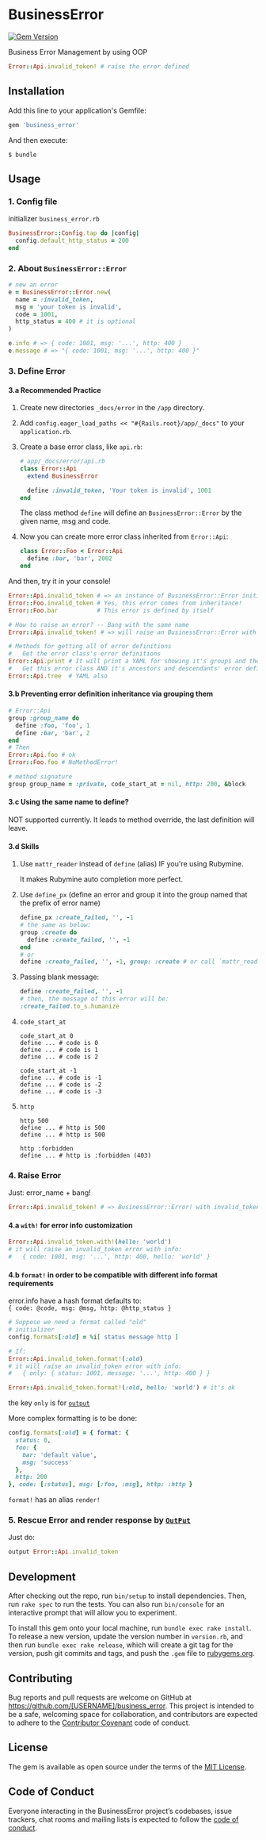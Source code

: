 # BusinessError

[![Gem Version](https://badge.fury.io/rb/business_error.svg)](https://badge.fury.io/rb/business_error)

Business Error Management by using OOP

```ruby
Error::Api.invalid_token! # raise the error defined
```

## Installation

Add this line to your application's Gemfile:

```ruby
gem 'business_error'
```

And then execute:

    $ bundle

## Usage

### 1. Config file

initializer `business_error.rb`

```ruby
BusinessError::Config.tap do |config|
  config.default_http_status = 200
end
```

### 2. About `BusinessError::Error`

```ruby
# new an error
e = BusinessError::Error.new(
  name = :invalid_token,
  msg = 'your token is invalid',
  code = 1001,
  http_status = 400 # it is optional
)

e.info # => { code: 1001, msg: '...', http: 400 }
e.message # => "{ code: 1001, msg: '...', http: 400 }"
```

### 3. Define Error

#### 3.a Recommended Practice

1. Create new directories `_docs/error` in the `/app` directory.

2. Add `config.eager_load_paths << "#{Rails.root}/app/_docs"` to your `application.rb`.

3. Create a base error class, like `api.rb`:
    ```ruby
    # app/_docs/error/api.rb
    class Error::Api
      extend BusinessError
   
      define :invalid_token, 'Your token is invalid', 1001
    end
    ```
    The class method `define` will define an `BusinessError::Error` by the given
    name, msg and code.
    
4. Now you can create more error class inherited from `Error::Api`:
    ```ruby
    class Error::Foo < Error::Api
      define :bar, 'bar', 2002
    end
    ```
    
And then, try it in your console!

```ruby
Error::Api.invalid_token # => an instance of BusinessError::Error initialized by the given params
Error::Foo.invalid_token # Yes, this error comes from inheritance!
Error::Foo.bar           # This error is defined by itself

# How to raise an error? -- Bang with the same name
Error::Api.invalid_token! # => will raise an BusinessError::Error with defined message

# Methods for getting all of error definitions
#   Get the error class's error definitions
Error::Api.print # It will print a YAML for showing it's groups and their error definitions
#   Get this error class AND it's ancestors and descendants' error definition
Error::Api.tree  # YAML also
```

#### 3.b Preventing error definition inheritance via grouping them

```ruby
# Error::Api
group :group_name do 
  define :foo, 'foo', 1
  define :bar, 'bar', 2
end
# Then
Error::Api.foo # ok
Error::Foo.foo # NoMethodError!

# method signature
group group_name = :private, code_start_at = nil, http: 200, &block
```

#### 3.c Using the same name to define?

NOT supported currently. It leads to method override,
the last definition will leave.

#### 3.d Skills

1. Use `mattr_reader` instead of `define` (alias) IF you're using Rubymine.

    It makes Rubymine auto completion more perfect.
    
2. Use `define_px` (define an error and group it into the group named that the prefix of error name)

    ```ruby
    define_px :create_failed, '', -1
    # the same as below:
    group :create do
      define :create_failed, '', -1
    end
    # or
    define :create_failed, '', -1, group: :create # or call `mattr_reader`
    ```
    
3. Passing blank message:

    ```ruby
    define :create_failed, '', -1
    # then, the message of this error will be:
    :create_failed.to_s.humanize
    ```
    
4. `code_start_at`

    ```
    code_start_at 0
    define ... # code is 0
    define ... # code is 1
    define ... # code is 2
 
    code_start_at -1
    define ... # code is -1
    define ... # code is -2
    define ... # code is -3
    ```
    
5. `http`
    
    ```
    http 500
    define ... # http is 500
    define ... # http is 500
    
    http :forbidden
    define ... # http is :forbidden (403)
    ```

### 4. Raise Error

Just: error_name + bang!

```ruby
Error::Api.invalid_token! # => BusinessError::Error! with invalid_token's message
```

#### 4.a `with!` for error info customization

```ruby
Error::Api.invalid_token.with!(hello: 'world')
# it will raise an invalid_token error with info:
#   { code: 1001, msg: '...', http: 400, hello: 'world' }
```

#### 4.b `format!` in order to be compatible with different info format requirements

error.info have a hash format defaults to:  
`{ code: @code, msg: @msg, http: @http_status }`

```ruby
# Suppose we need a format called "old"
# initializer
config.formats[:old] = %i[ status message http ]

# If:
Error::Api.invalid_token.format!(:old)
# it will raise an invalid_token error with info:
#   { only: { status: 1001, message: '...', http: 400 } }

Error::Api.invalid_token.format!(:old, hello: 'world') # it's ok
```

the key `only` is for [`output`](https://github.com/zhandao/out_put)

More complex formatting is to be done:
```ruby
config.formats[:old] = { format: {
  status: 0,
  foo: {
    bar: 'default value',
    msg: 'success'
  },
  http: 200
}, code: [:status], msg: [:foo, :msg], http: :http }
```

`format!` has an alias `render!`

### 5. Rescue Error and render response by [`OutPut`](https://github.com/zhandao/out_put)

Just do:
```ruby
output Error::Api.invalid_token
```

## Development

After checking out the repo, run `bin/setup` to install dependencies. Then, run `rake spec` to run the tests. You can also run `bin/console` for an interactive prompt that will allow you to experiment.

To install this gem onto your local machine, run `bundle exec rake install`. To release a new version, update the version number in `version.rb`, and then run `bundle exec rake release`, which will create a git tag for the version, push git commits and tags, and push the `.gem` file to [rubygems.org](https://rubygems.org).

## Contributing

Bug reports and pull requests are welcome on GitHub at https://github.com/[USERNAME]/business_error. This project is intended to be a safe, welcoming space for collaboration, and contributors are expected to adhere to the [Contributor Covenant](http://contributor-covenant.org) code of conduct.

## License

The gem is available as open source under the terms of the [MIT License](https://opensource.org/licenses/MIT).

## Code of Conduct

Everyone interacting in the BusinessError project’s codebases, issue trackers, chat rooms and mailing lists is expected to follow the [code of conduct](https://github.com/[USERNAME]/business_error/blob/master/CODE_OF_CONDUCT.md).
